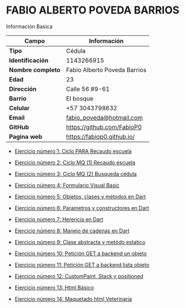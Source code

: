 # FABIO ALBERTO POVEDA BARRIOS
Información Basica

| Campo | Información |
| --- | --- |
| **Tipo** | Cédula |
| **Identificación** | 1143266915 |
| **Nombre completo** | Fabio Alberto Poveda Barrios |
| **Edad** | 23 |
| **Dirección** | Calle 56 #9-61 |
| **Barrio** | El bosque |
| **Celular** | +57 3043798632 |
| **Email** | fabio_poveda@hotmail.com |
| **GitHub** | https://github.com/FabioP0 |
| **Pagina web** | https://fabiop0.github.io/ |

- [Ejercicio número 1:  Ciclo PARA Recaudo escuela](/aprendices/fabio_poveda/ciclo_para/README.MD)

- [Ejercicio número 2:  Ciclo MQ (1) Recaudo escuela](/aprendices/fabio_poveda/aporte_estudiante/README.MD)

- [Ejercicio número 3: Ciclo MQ (2) Busqueda cédula](/aprendices/fabio_poveda/busqueda_cedula/README.MD)

- [Ejercicio número 4: Formulario Visual Basic](/aprendices/fabio_poveda/formulario/README.MD)

- [Ejercicio número 5: Objetos, clases y métodos en Dart](/aprendices/fabio_poveda/operaciones_dart/README.MD)

- [Ejercicio número  6: Parametros y constructores en Dart](/aprendices/fabio_poveda/constructores_dart/README.MD)

- [Ejercicio número  7: Herencia en Dart](/aprendices/fabio_poveda/herencia_dart/README.MD)

- [Ejercicio número  8: Manejo de cadenas en Dart](/aprendices/fabio_poveda/cadenas_dart/README.MD)

- [Ejercicio número  9: Clase abstracta y metódo estatico](/aprendices/fabio_poveda/abstracto_estatico/README.MD)

- [Ejercicio número  10: Petición GET a backend un objeto](/aprendices/fabio_poveda/backend_objeto/README.MD)

- [Ejercicio número  11: Petición GET a backend lista objeto](/aprendices/fabio_poveda/backend_lista/README.MD)

- [Ejercicio número  12: CustomPaint, Stack y positioned](/aprendices/fabio_poveda/custompaint/README.MD)

- [Ejercicio número  13: Html Básico](https://fabiop0.github.io/)

- [Ejercicio número  14: Maquetado html Veterinaria](/aprendices/fabio_poveda//veterinaria/README.MD)
